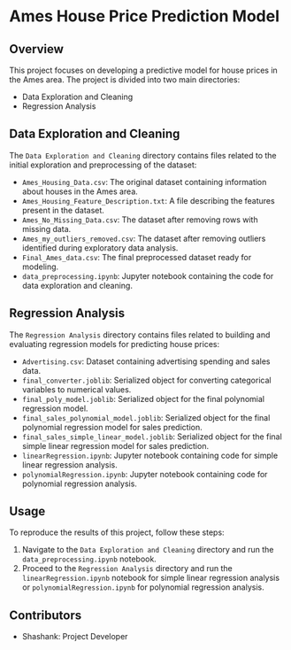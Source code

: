 # Ames House Price Prediction Model

## Overview
This project focuses on developing a predictive model for house prices in the Ames area. The project is divided into two main directories: 
- Data Exploration and Cleaning
- Regression Analysis

## Data Exploration and Cleaning
The `Data Exploration and Cleaning` directory contains files related to the initial exploration and preprocessing of the dataset:

- `Ames_Housing_Data.csv`: The original dataset containing information about houses in the Ames area.
- `Ames_Housing_Feature_Description.txt`: A file describing the features present in the dataset.
- `Ames_No_Missing_Data.csv`: The dataset after removing rows with missing data.
- `Ames_my_outliers_removed.csv`: The dataset after removing outliers identified during exploratory data analysis.
- `Final_Ames_data.csv`: The final preprocessed dataset ready for modeling.
- `data_preprocessing.ipynb`: Jupyter notebook containing the code for data exploration and cleaning.

## Regression Analysis
The `Regression Analysis` directory contains files related to building and evaluating regression models for predicting house prices:

- `Advertising.csv`: Dataset containing advertising spending and sales data.
- `final_converter.joblib`: Serialized object for converting categorical variables to numerical values.
- `final_poly_model.joblib`: Serialized object for the final polynomial regression model.
- `final_sales_polynomial_model.joblib`: Serialized object for the final polynomial regression model for sales prediction.
- `final_sales_simple_linear_model.joblib`: Serialized object for the final simple linear regression model for sales prediction.
- `linearRegression.ipynb`: Jupyter notebook containing code for simple linear regression analysis.
- `polynomialRegression.ipynb`: Jupyter notebook containing code for polynomial regression analysis.

## Usage
To reproduce the results of this project, follow these steps:
1. Navigate to the `Data Exploration and Cleaning` directory and run the `data_preprocessing.ipynb` notebook.
2. Proceed to the `Regression Analysis` directory and run the `linearRegression.ipynb` notebook for simple linear regression analysis or `polynomialRegression.ipynb` for polynomial regression analysis.

## Contributors
- Shashank: Project Developer
